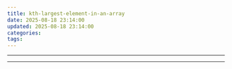 ```yaml
---
title: kth-largest-element-in-an-array
date: 2025-08-18 23:14:00
updated: 2025-08-18 23:14:00
categories:
tags:
---
```

---


<!-- more -->


---
